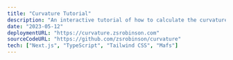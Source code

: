 ```yaml
---
title: "Curvature Tutorial"
description: "An interactive tutorial of how to calculate the curvature of parametric equations; originally created for my calculus class."
date: "2023-05-12"
deploymentURL: "https://curvature.zsrobinson.com"
sourceCodeURL: "https://github.com/zsrobinson/curvature"
tech: ["Next.js", "TypeScript", "Tailwind CSS", "Mafs"]
---
```

